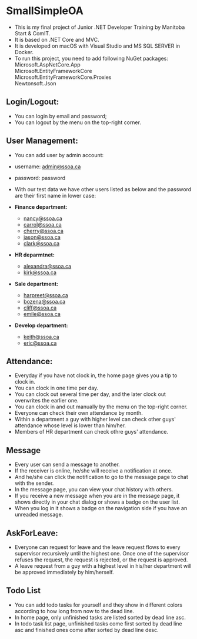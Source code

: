 # SmallSimpleOA
- This is my final project of Junior .NET Developer Training by Manitoba Start & ComIT.
- It is based on .NET Core and MVC.
- It is developed on macOS with Visual Studio and MS SQL SERVER in Docker.
- To run this project, you need to add following NuGet packages:
    Microsoft.AspNetCore.App   
    Microsoft.EntityFrameworkCore   
    Microsoft.EntityFrameworkCore.Proxies   
    Newtonsoft.Json   


## Login/Logout:
- You can login by email and password;
- You can logout by the menu on the top-right corner.

## User Management:
- You can add user by admin account:
- username: admin@ssoa.ca
- password: password

- With our test data we have other users listed as below and the password are their first name in lower case:

- **Finance department:**
    - nancy@ssoa.ca
    - carrol@ssoa.ca
    - cherry@ssoa.ca
    - jason@ssoa.ca
    - clark@ssoa.ca

- **HR deparmtnet:**
    - alexandra@ssoa.ca
    - kirk@ssoa.ca

- **Sale department:**
   - harpreet@ssoa.ca
   - bozena@ssoa.ca
   - cliff@ssoa.ca
   - emile@ssoa.ca

- **Develop department:**
   - keith@ssoa.ca
   - eric@ssoa.ca


## Attendance:
- Everyday if you have not clock in, the home page gives you a tip to clock in.
- You can clock in one time per day.
- You can clock out several time per day, and the later clock out overwrites the earlier one.
- You can clock in and out manually by the menu on the top-right corner.
- Everyone can check their own attendance by month.
- Within a department a guy with higher level can check other guys' attendance whose level is lower than him/her.
- Members of HR department can check othre guys' attendance.

## Message
- Every user can send a message to another.
- If the receiver is online, he/she will receive a notification at once.
- And he/she can click the notification to go to the message page to chat with the sender.
- In the message page, you can view your chat history with others.
- If you receive a new message when you are in the message page, it shows directly in your chat dialog or shows a badge on the user list.
- When you log in it shows a badge on the navigation side if you have an unreaded message.

## AskForLeave:
- Everyone can request for leave and the leave request flows to every supervisor recursively until the highest one. Once one of the supervisor refuses the request, the request is rejected, or the request is approved.
- A leave request from a guy with a highest level in his/her department will be approved immediately by him/herself. 

## Todo List
- You can add todo tasks for yourself and they show in different colors according to how long from now to the dead line.
- In home page, only unfinished tasks are listed sorted by dead line asc.
- In todo task list page, unfinished tasks come first sorted by dead line asc and finished ones come after sorted by dead line desc.

